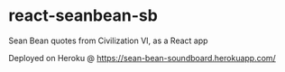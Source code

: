 # react-seanbean-sb
Sean Bean quotes from Civilization VI, as a React app

Deployed on Heroku @ https://sean-bean-soundboard.herokuapp.com/
